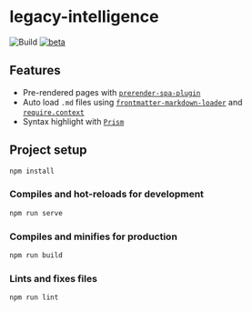 # legacy-intelligence

![Build](https://github.com/ksevelyar/legacy-intelligence-vue/workflows/Build/badge.svg) [![beta](https://img.shields.io/npm/v/vue/next.svg)](https://www.npmjs.com/package/vue/v/next)

## Features

- Pre-rendered pages with [`prerender-spa-plugin`](https://github.com/chrisvfritz/prerender-spa-plugin)
- Auto load `.md` files using [`frontmatter-markdown-loader`](https://github.com/hmsk/frontmatter-markdown-loader) and [`require.context`](https://webpack.js.org/guides/dependency-management/#requirecontext)
- Syntax highlight with [`Prism`](https://github.com/PrismJS/prism)

## Project setup

```sh
npm install
```

### Compiles and hot-reloads for development

```sh
npm run serve
```

### Compiles and minifies for production

```sh
npm run build
```

### Lints and fixes files

```sh
npm run lint
```
